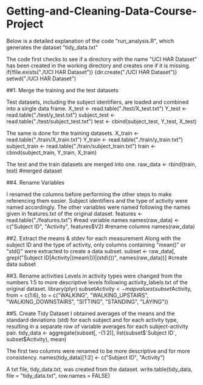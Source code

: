 # Getting-and-Cleaning-Data-Course-Project

Below is a detailed explanation of the code "run_analysis.R", which generates the dataset "tidy_data.txt"

The code first checks to see if a directory with the name "UCI HAR Dataset" has been created in the working directory and creates one if it is missing.
if(!file.exists("./UCI HAR Dataset")) {dir.create("./UCI HAR Dataset")}
setwd("./UCI HAR Dataset")


##1. Merge the training and the test datasets

Test datasets, including the subject identifiers, are loaded and combined into a single data frame.
X_test <- read.table("./test/X_test.txt")
Y_test <- read.table("./test/y_test.txt")
subject_test <- read.table("./test/subject_test.txt")
test <- cbind(subject_test, Y_test, X_test)

The same is done for the training datasets.
X_train <- read.table("./train/X_train.txt")
Y_train <- read.table("./train/y_train.txt")
subject_train <- read.table("./train/subject_train.txt")
train <- cbind(subject_train, Y_train, X_train)

The test and the train datasets are merged into one.
raw_data <- rbind(train, test) #merged dataset


##4. Rename Variables

I renamed the columns before performing the other steps to make referencing them easier.
Subject identifiers and the type of activity were named accordingly. The other variables were named following the names given in features.txt of the original dataset.
features <- read.table("./features.txt") #read variable names
names(raw_data) <- c("Subject ID", "Activity", features$V2) #rename columns
names(raw_data)


##2. Extract the means & stdev for each measurement
Along with the subject ID and the type of activity, only columns containing "mean()" or "std()" were extracted to create a data subset.
subset <- raw_data[, grepl("Subject ID|Activity|(mean\\())|(std\\())", names(raw_data))] #create data subset


##3. Rename activities
Levels in activity types were changed from the numbers 1:5 to more descriptive levels following activity_labels.txt of the original dataset.
library(plyr)
subset$Activity <- mapvalues(subset$Activity, from = c(1:6), 
                             to = c("WALKING", "WALKING_UPSTAIRS", "WALKING_DOWNSTAIRS", 
                                    "SITTING", "STANDING", "LAYING"))


##5. Create Tidy Dataset
I obtained averages of the means and the standard deviations (std) for each subject and for each activity type, resulting in a separate row of variable averages for each subject-activity pair.
tidy_data <- aggregate(subset[, -(1:2)], list(subset$`Subject ID`, subset$Activity), mean)

The first two columns were renamed to be more descriptive and for more consistency.
names(tidy_data)[1:2] <- c("Subject ID", "Activity")

A txt file, tidy_data.txt, was created from the dataset.
write.table(tidy_data, file = "tidy_data.txt", row.names = FALSE)
